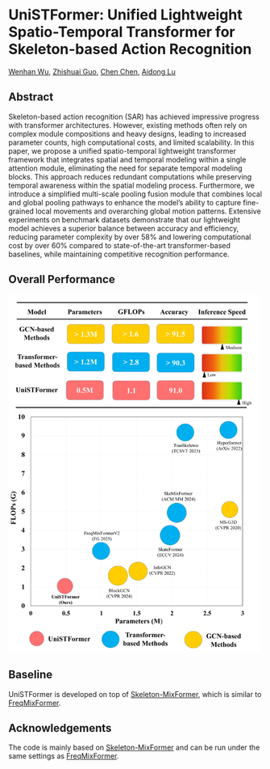 # UniSTFormer: Unified Lightweight Spatio-Temporal Transformer for Skeleton-based Action Recognition
[Wenhan Wu](https://sites.google.com/view/wenhanwu/%E9%A6%96%E9%A1%B5), [Zhishuai Guo](https://zhishuaiguo.github.io/), [Chen Chen](https://www.crcv.ucf.edu/chenchen/), [Aidong Lu](https://webpages.charlotte.edu/alu1/)

## Abstract
Skeleton-based action recognition (SAR) has achieved impressive progress with transformer architectures. However, existing methods often rely on complex module compositions and heavy designs, leading to increased parameter counts, high computational costs, and limited scalability. In this paper, we propose a unified spatio-temporal lightweight transformer framework that integrates spatial and temporal modeling within a single attention module, eliminating the need for separate temporal modeling blocks. This approach reduces redundant computations while preserving temporal awareness within the spatial modeling process. Furthermore, we introduce a simplified multi-scale pooling fusion module that combines local and global pooling pathways to enhance the model’s ability to capture fine-grained local movements and overarching global motion patterns. Extensive experiments on benchmark datasets demonstrate that our lightweight model achieves a superior balance between accuracy and efficiency, reducing parameter complexity by over 58% and lowering computational cost by over 60% compared to state-of-the-art transformer-based baselines, while maintaining competitive recognition performance.

## Overall Performance
<img src="imgs/fig1-1.png" width="500">

## Baseline
UniSTFormer is developed on top of [Skeleton-MixFormer](https://github.com/ElricXin/Skeleton-MixFormer), which is similar to [FreqMixFormer](https://github.com/wenhanwu95/FreqMixFormer.github.io).

## Acknowledgements
The code is mainly based on [Skeleton-MixFormer](https://github.com/ElricXin/Skeleton-MixFormer) and can be run under the same settings as [FreqMixFormer](https://github.com/wenhanwu95/FreqMixFormer.github.io).
